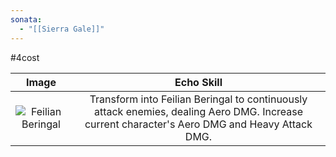 ```yaml
---
sonata:
  - "[[Sierra Gale]]"
---
```

#4cost

|                                            Image                                            |                                                                  Echo Skill                                                                   |
| :-----------------------------------------------------------------------------------------: | :-------------------------------------------------------------------------------------------------------------------------------------------: |
| ![Feilian Beringal](https://img.game8.co/3889337/08efe128c0c31bb15ee24e8856607a26.png/show) | Transform into Feilian Beringal to continuously attack enemies, dealing Aero DMG. Increase current character's Aero DMG and Heavy Attack DMG. |

